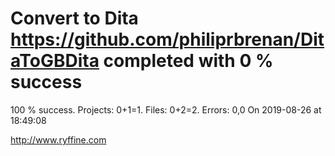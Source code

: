 # Convert to Dita https://github.com/philiprbrenan/DitaToGBDita  completed with 0 % success

100 % success. Projects: 0+1=1.  Files: 0+2=2. Errors: 0,0  On 2019-08-26 at 18:49:08





http://www.ryffine.com
